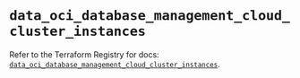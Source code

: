 # `data_oci_database_management_cloud_cluster_instances`

Refer to the Terraform Registry for docs: [`data_oci_database_management_cloud_cluster_instances`](https://registry.terraform.io/providers/hashicorp/oci/7.19.0/docs/data-sources/database_management_cloud_cluster_instances).
